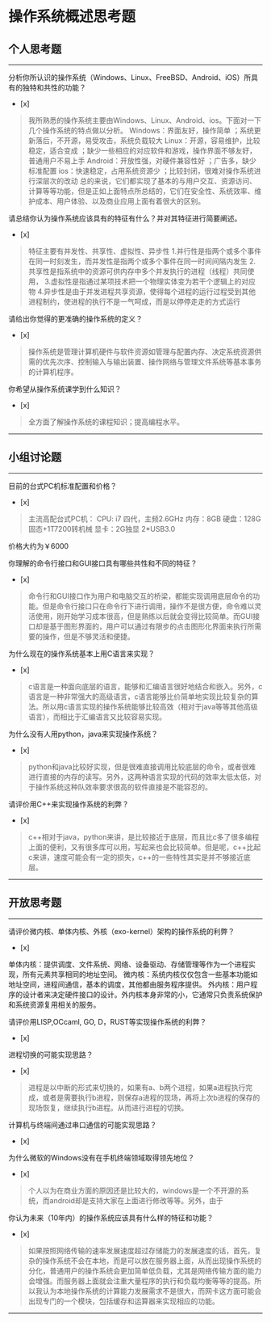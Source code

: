 # 操作系统概述思考题

## 个人思考题

---

分析你所认识的操作系统（Windows、Linux、FreeBSD、Android、iOS）所具有的独特和共性的功能？
- [x]  

>  我所熟悉的操作系统主要由Windows、Linux、Android、ios。下面对一下几个操作系统的特点做以分析。
Windows：界面友好，操作简单 ；系统更新落后，不开源，易受攻击，系统负载较大
Linux：开源，容易维护，比较稳定，适合变成 ；缺少一些相应的对应软件和游戏，操作界面不够友好，普通用户不易上手
Android：开放性强，对硬件兼容性好 ；广告多，缺少标准配置
ios：快速稳定，占用系统资源少 ；比较封闭，很难对操作系统进行深层次的改动
总的来说，它们都实现了基本的与用户交互、资源访问、计算等等功能，但是正如上面特点所总结的，它们在安全性、系统效率、维护成本、用户体验、以及商业应用上面有着很大的区别。

请总结你认为操作系统应该具有的特征有什么？并对其特征进行简要阐述。
- [x]  

>   特征主要有并发性、共享性、虚拟性、异步性
1.并行性是指两个或多个事件在同一时刻发生，而并发性是指两个或多个事件在同一时间间隔内发生
2.共享性是指系统中的资源可供内存中多个并发执行的进程（线程）共同使用，
3.虚拟性是指通过某项技术把一个物理实体变为若干个逻辑上的对应物
4.异步性是由于并发进程共享资源，使得每个进程的运行过程受到其他进程制约，使进程的执行不是一气呵成，而是以停停走走的方式运行
  

请给出你觉得的更准确的操作系统的定义？
- [x]  

>   操作系统是管理计算机硬件与软件资源如管理与配置内存、决定系统资源供需的优先次序、控制输入与输出装置、操作网络与管理文件系统等基本事务的计算机程序。

你希望从操作系统课学到什么知识？
- [x]  

>   全方面了解操作系统的课程知识；提高编程水平。

---

## 小组讨论题

---

目前的台式PC机标准配置和价格？
- [x]  

> 主流高配台式PC机：
  CPU: i7 四代，主频2.6GHz
  内存：8GB
  硬盘：128G固态+1T7200转机械
  显卡：2G独显
  2*USB3.0
  
  价格大约为￥6000
  
你理解的命令行接口和GUI接口具有哪些共性和不同的特征？
- [x]  

> 命令行和GUI接口作为用户和电脑交互的桥梁，都能实现调用底层命令的功能。但是命令行接口只在命令行下进行调用，操作不是很方便，命令难以灵活使用，刚开始学习成本很高，但是熟练以后就会变得比较简单。而GUI接口却是基于图形界面的，用户可以通过有限步的点击图形化界面来执行所需要的操作，但是不够灵活和便捷。

为什么现在的操作系统基本上用C语言来实现？
- [x]  

>  c语言是一种面向底层的语言，能够和汇编语言很好地结合和嵌入。另外，c语言是一种非常强大的高级语言，c语言能够比价简单地实现比较复杂的算法。所以用c语言实现的操作系统能够比较高效（相对于java等等其他高级语言），而相比于汇编语言又比较容易实现。

为什么没有人用python，java来实现操作系统？
- [x]  

>  python和java比较好实现，但是很难直接调用比较底层的命令，或者很难进行直接的内存的读写。另外，这两种语言实现的代码的效率太低太低，对于操作系统这种队效率要求很高的软件直接是不能容忍的。

请评价用C++来实现操作系统的利弊？
- [x]  

>  c++相对于java，python来讲，是比较接近于底层，而且比c多了很多编程上面的便利，又有很多库可以用，写起来也会比较简单。但是呢，c++比起c来讲，速度可能会有一定的损失，c++的一些特性其实是并不够接近底层。

---

## 开放思考题

---

请评价微内核、单体内核、外核（exo-kernel）架构的操作系统的利弊？
- [x]  

>  
单体内核：提供调度、文件系统、网络、设备驱动、存储管理等作为一个进程实现，所有元素共享相同的地址空间。
微内核：系统内核仅仅包含一些基本功能如地址空间，进程间通信，基本的调度，其他都由服务程序提供。
外内核：用户程序的设计者来决定硬件接口的设计。外内核本身非常的小，它通常只负责系统保护和系统资源复用相关的服务。


请评价用LISP,OCcaml, GO, D，RUST等实现操作系统的利弊？
- [x]  

>  

进程切换的可能实现思路？
- [x]  

>  进程是以中断的形式来切换的，如果有a、b两个进程，如果a进程执行完成，或者是需要执行b进程，则保存a进程的现场，再将上次b进程的保存的现场恢复，继续执行b进程。从而进行进程的切换。

计算机与终端间通过串口通信的可能实现思路？
- [x]  

>  

为什么微软的Windows没有在手机终端领域取得领先地位？
- [x]  

>  个人以为在商业方面的原因还是比较大的，windows是一个不开源的系统，而android却是支持大家在上面进行修改等等。另外，由于

你认为未来（10年内）的操作系统应该具有什么样的特征和功能？
- [x]  

>  如果按照网络传输的速率发展速度超过存储能力的发展速度的话，首先，复杂的操作系统不会在本地，而是可以放在服务器上面，从而出现操作系统的分化，普通用户的操作系统会更加简单低负载，尤其是网络传输方面的能力会增强。而服务器上面就会注重大量程序的执行和负载均衡等等的提高。所以我认为本地操作系统的计算能力发展需求不是很大，而网卡这方面可能会出现专门的一个模块，包括缓存和运算器来实现相应的功能。

---
